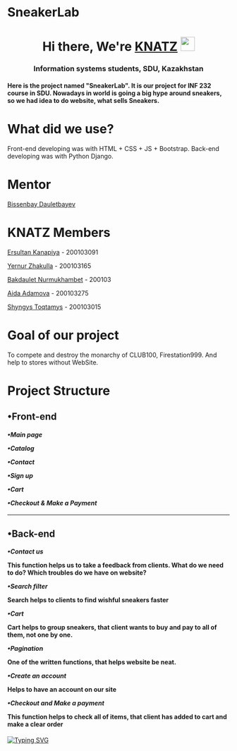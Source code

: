 # SneakerLab 

<h1 align="center">Hi there, We're <a href="https://daniilshat.ru/" target="_blank">KNATZ</a> 
<img src="https://github.com/blackcater/blackcater/raw/main/images/Hi.gif" height="32"/></h1>
<h3 align="center">Information systems students, SDU, Kazakhstan</h3>

<h4>Here is the project named "SneakerLab". It is our project for INF 232 course in SDU. Nowadays in world is going a big hype around sneakers, so we had idea to do website, what sells Sneakers.</h4>

# What did we use?

Front-end developing was with HTML + CSS + JS + Bootstrap.
Back-end developing was with Python Django.

# Mentor

 [Bissenbay Dauletbayev](https://github.com/bissenbay "Bissenbay Dauletbayev")
 
# KNATZ Members

[Ersultan Kanapiya](https://github.com/ErsultanKanapiya "The Beast") - 200103091

[Yernur Zhakulla](https://github.com/ZhakullaYernur "The Shark") - 200103165

[Bakdaulet Nurmukhambet](https://github.com/archiiiii "The Fox") - 200103

[Aida Adamova](https://github.com/aeedaa "The Astronaut") - 200103275

[Shyngys Toqtamys](https://github.com/Shynggyst "The Guy") - 200103015

# Goal of our project

To compete and destroy the monarchy of CLUB100, Firestation999. And help to stores without WebSite.

# Project Structure

<h2>•Front-end</h2>

 <h4>
 
 _•Main page_
 
 _•Catalog_
 
 _•Contact_
 
 _•Sign up_
 
 _•Cart_
 
 _•Checkout & Make a Payment_
  </h4>
 
 ____________________________
 
<h2>•Back-end</h2>
<h4>
 
 _•Contact us_
 
  This function helps us to take a feedback from clients. What do we need to do? Which troubles do we have on website?

 _•Search filter_
 
  Search helps to clients to find wishful sneakers faster
  
 _•Cart_
 
  Cart helps to group sneakers, that client wants to buy and pay to all of them, not one by one.
  
 _•Pagination_
 
  One of the written functions, that helps website be neat.
  
 _•Create an account_
 
  Helps to have an account on our site
  
 _•Checkout and Make a payment_
 
  This function helps to check all of items, that client has added to cart and make a clear order
 </h4>



[![Typing SVG](https://readme-typing-svg.herokuapp.com?color=%2336BCF7&lines=With+love,+KNATZ)](https://git.io/typing-svg)
